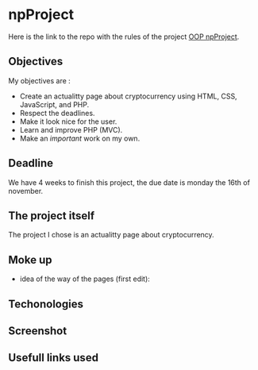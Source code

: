 # npProject
Here is the link to the repo with the rules of the project [OOP npProject](https://github.com/becodeorg/BXL-Swartz-3-21/tree/master/09-OOP-npProject).
## Objectives 
My objectives are : 
- Create an actualitty page about cryptocurrency using HTML, CSS, JavaScript, and PHP.
- Respect the deadlines.
- Make it look nice for the user.
- Learn and improve PHP (MVC).
- Make an *important* work on my own.

## Deadline
We have 4 weeks to finish this project, the due date is monday the 16th of november.
## The project itself 
The project I chose is an actualitty page about cryptocurrency.
## Moke up 
- idea of the way of the pages (first edit):

## Techonologies 
## Screenshot 
## Usefull links used 

